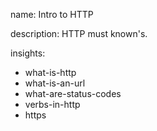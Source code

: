 name: Intro to HTTP

description: HTTP must known's.

insights:
  - what-is-http
  - what-is-an-url
  - what-are-status-codes
  - verbs-in-http
  - https
 
